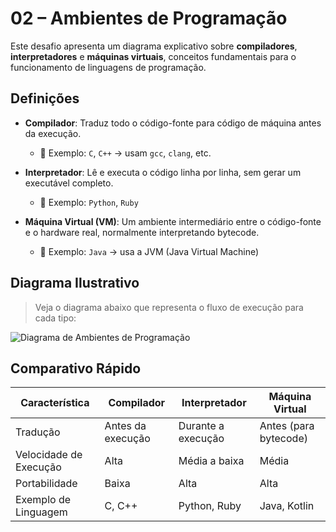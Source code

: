 # 02 – Ambientes de Programação

Este desafio apresenta um diagrama explicativo sobre **compiladores**, **interpretadores** e **máquinas virtuais**, conceitos fundamentais para o funcionamento de linguagens de programação.

## Definições

- **Compilador**: Traduz todo o código-fonte para código de máquina antes da execução.
  - 📌 Exemplo: `C`, `C++` → usam `gcc`, `clang`, etc.
  
- **Interpretador**: Lê e executa o código linha por linha, sem gerar um executável completo.
  - 📌 Exemplo: `Python`, `Ruby`

- **Máquina Virtual (VM)**: Um ambiente intermediário entre o código-fonte e o hardware real, normalmente interpretando bytecode.
  - 📌 Exemplo: `Java` → usa a JVM (Java Virtual Machine)

## Diagrama Ilustrativo

> Veja o diagrama abaixo que representa o fluxo de execução para cada tipo:

![Diagrama de Ambientes de Programação](ambientes-programacao.png)

## Comparativo Rápido

| Característica        | Compilador         | Interpretador       | Máquina Virtual      |
|-----------------------|--------------------|----------------------|-----------------------|
| Tradução              | Antes da execução  | Durante a execução   | Antes (para bytecode)|
| Velocidade de Execução| Alta               | Média a baixa        | Média                |
| Portabilidade         | Baixa              | Alta                 | Alta                 |
| Exemplo de Linguagem  | C, C++             | Python, Ruby         | Java, Kotlin         |
